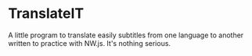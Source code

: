 # TranslateIT
A little program to translate easily subtitles from one language to another written to practice with NW.js. It's nothing serious.
